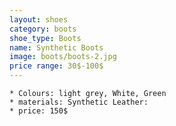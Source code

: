 ```yaml
---
layout: shoes
category: boots
shoe_type: Boots
name: Synthetic Boots
image: boots/boots-2.jpg
price range: 30$-100$
---
```


    * Colours: light grey, White, Green
    * materials: Synthetic Leather:
    * price: 150$
